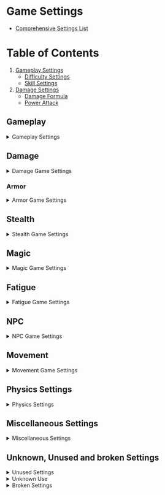# Game Settings

* [Comprehensive Settings List](https://cs.uesp.net/wiki/Comprehensive_Settings_List)

# Table of Contents

1. [Gameplay Settings](#Gameplay)
	* [Difficulty Settings](#Difficulty)
	* [Skill Settings](#Skills)
2. [Damage Settings](#Damage)
	* [Damage Formula](#Damage-Formula)
	* [Power Attack](#Power-Attack)

## Gameplay

<details>
<Summary>Gameplay Settings</Summary>

### Difficulty
	
1. fDifficultyDamageMultiplier
	* Default: 5.00
	* Description: Difficulty affects how much damage the player does in combat, and how much damage they receive. Damage of all types is affected by Difficulty. 
	* This multiplier is the maximum amount the damage the player can do when difficulty is set to Novice. It divides the amount of damage done to the player by the same value. 
	* Difficulty Settings can be made more subtle by lowering this value, and more extreme by raising it.
	* (Player will receive 1/5th normal damage and deal 5x normal damage on Novice) 
	* (Player will receive 1/3.5th normal damage and deal 3.5x normal damage on Apprentice)
	* (Player will receive 1x normal damage and deal 1x normal damage on Adept)
	* (Player will receive 3.5x normal damage and deal 1/3.5th normal damage on Apprentice)
	* (Player will receive 5x normal damage and deal 1/5th normal damage on Master.) 

2. fDifficultyDefaultValue
	* Default: 0.0
	* Description: The default difficulty value.

3. fDifficultyMaxValue
	* Default: 1.0
	* Description: The maximum difficulty value.

4. fDifficultyMinValue
	* Default: -1.0
	* Description: The minimum difficulty value.

### Skills

fSkillUseMinorMult
	* Default (RE): 0.875

</details>

## Damage

<details>
<Summary>Damage Game Settings</summary>

### Damage Formula

[Complete Damage Formula](https://en.uesp.net/wiki/Oblivion:The_Complete_Damage_Formula#Modifiable_Settings)

1. fDamageSkillBase
	* Default: 0.20
	* Description: This value is used in the formula that determines the actual damage done by a weapon. This multiplier is used to determine the damage a weapon will do if the actor has a skill of zero. There are other factors that determine the actual damage done, such as strength, fatigue and fDamageSkillMult.

2. fDamageSkillMult
	* Default: 1.50
	* Description: This value is multiplied times the actor's skill as part of the calculation used to determine how much damage a weapon does in combat. Actors with a skill of 100 would get the full multiplier and actually do more damage than the weapon is rated for by default. Other factors in determining damage done by weapons are strength, fatigue and fDamageSkillBase.

3. fDamageStrengthBase
	* Default: 0.75
	* Description: Used to calculate the damage-multiplier received from attributes. 
	* For BLUNT and BLADE weapons the actor's current Strength is used
	* For MARKSMAN the actor's current agility is used. 
	* Both are capped at 100, meaning that fortifying your strength over 100 won't result in more damage.
	* Formula: fDamageStrengthBase + Attribute/100 x fDamageStrengthMult

4. fDamageStrengthMult
	* Default: 0.50
	* Description: Used to calculate the damage-multiplier received from attributes.
	* For BLUNT and BLADE weapons the actor's current Strength is used
	* For MARKSMAN the actor's current agility is used. 
	* Both are capped at 100, meaning that fortifying your strength over 100 won't result in more damage.
	* Formula: fDamageStrengthBase + Attribute/100 x fDamageStrengthMult

5. fDamageToArmorPercentage
	* Default: 9.0
	* Description: Determines how much damage armor receives when used in combat. Might also affect how much damage it receives from the damage armor spell, needs to be tested.

6. fDamageToWeaponPercentage
	* Default: 0.06
	* Description: Determines how much damage a weapon receives when used in combat.

7. fDamageWeaponConditionBase
	* Default: 0.50
	* Description: 
	* Description: Together with fDamageWeaponConditionMult this determines the amount of damage your weapon does based on it's current health.
*Example:  Setting this value to 1 and fDamageWeaponConditionMult to 0 means that weapons will always deal the same amount of damage, regardless of health, up to the point of breaking.

8. fDamageWeaponConditionMult
	* Default: 0.50
	* Description: Together with fDamageWeaponConditionBase this determines the amount of damage your weapon does based on it's current health.
	* Example: Setting this value to 0 and fDamageWeaponConditionBase to 1 means that weapons will always deal the same amount of damage, regardless of health, up to the point of breaking.

9. fDamageWeaponMult
	* Default: 0.50
	* Description: Adjusting this value, alters all weapon damage proportionately.
	* This variable has no effect on spell damage.
	* Example: a value of 1.5 will triple the damage of all weapons, in the game. A sword with 10 damage, will become a 30 damage sword. The altered value will display correctly in the game text.

### Power attack

1. fPowerAttackDelay
	* Default: 0.3000
	* Description: The amount of time the attack button must be held before a power attack will be executed, and also affects how long a power attack takes. 


### Power Attack Maneuvers

1. fDamagePowerAttackBackBonus
	* Default: 2.50
	* Description: For each of the power attack maneuvers, there is a damage multiplier. The damage normally done is multiplied by this game setting before being applied to the target. Damage is always a floating point value, so decimals are not rounded.

2. fDamagePowerAttackForwardBonus
	* Default: 2.50
	* Description: For each of the power attack maneuvers, there is a damage multiplier. The damage normally done is multiplied by this game setting before being applied to the target. Damage is always a floating point value, so decimals are not rounded.

3. fDamagePowerAttackSideBonus
	* Default: 2.50
	* Description: For each of the power attack maneuvers, there is a damage multiplier. The damage normally done is multiplied by this game setting before being applied to the target. Damage is always a floating point value, so decimals are not rounded.

4. fDamagePowerAttackStandBonus
	* Default: 3.00
	* Description: For each of the power attack maneuvers, there is a damage multiplier. The damage normally done is multiplied by this game setting before being applied to the target. Damage is always a floating point value, so decimals are not rounded.

5. fDamagePowerAttackBonus
	* Default: 2.50
	* Description: For each of the power attack maneuvers, there is a damage multiplier. The damage normally done is multiplied by this game setting before being applied to the target. Damage is always a floating point value, so decimals are not rounded.

</details>

### Armor

<details>
<Summary>Armor Game Settings</summary>


1. fMaxArmorRating
	* Default: 85.0
	* Description: Determines the maximum amount of armor. This decimal value is used to determine the maximum armor contribution of all equipped items and effects. The default is 85.00. Since armor rating is the percentage of damage withheld from the target, the best that any combination of armor can do is remove 85% of damage done. It would be potentially dangerous to let this value get too close to 100.

	* Fractional values are retained at all times. An actor's health is a floating point value, as are the weapon damage and armor rating. All calculations are made as floats. Every piece of armor contributes it's armor value directly to this value. Every % of shield and fire/shock/frost shield also adds 1 armor. A value of 0 removes the cap entirely (no limit to armor rating).

</details>

## Stealth

<details>
<Summary>Stealth Game Settings</summary>

### Sneak Damage

1. fDamageSneakAttackMult
	* Default: 4.0
	* Description: Multiplies the base attack by this value before applying the damage to an enemy. It is activated when a player initiates an attack while in sneak mode, thus the "Sneak Attack x#" message when you perform a sneak attack on an enemy. This value is a base value for sneak attacks and is further modified by a character's sneak skill, weapon type (melee or ranged), attack direction (front, back, side, sleep), and attack type (normal or power). Each of these modifiers has its own setting.

### Sneak Mechanics

1. fDetectionTimerSetting
	* Default: 0.300
	* Description: This value represents how often in seconds an actor makes detection checks against all other actors within the max detection distance.

2. fDetectionSneakLightMod
	* Default: -5.000
	* Description: This value is added to the light level on a target during Detection calculations.

3. fDetectionNightEyeBonus
	* Default: 3.000
	* Description: Bonus multiplier to the light level on nearby actors during detection checks.

</details>

## Magic

<details>
<Summary>Magic Game Settings</summary>

### Magicka Cost

[Spell Cost](https://cs.uesp.net/wiki/Category:Spell_Cost)

1. fMagicCostScale
	* Default: 1.28
	* Description: Modifies how much spell magnitude affects Magicka cost.

2. fMagicAreaBaseCostMult
	* Default: 0.15
	* Description: Modifies how much spell Area affects Magicka cost.

3. fMagicDurMagBaseCostMult
	* Default: 0.1
	* Description: The spell's Effect Base Cost is multiplied by this value.	

4. fMagicRangeTargetCostMult
	* Default: 1.5
	* Description: If the spell is on Target, the total cost is multiplied by this.

5. fMagicCasterSkillCostBase
	* Default: 0.2
	* Description: The minimum value of skill factor.

6. fMagicCasterSkillCostMult
	* Default: 1.2
	* Description: The caster's effective skill (as a percentage) is multiplied by this value.

### Magicka Regeneration

1. fMagickaReturnBase
	* Default: 0.75
	* Description: Base value for magicka regeneration rate.
	* Formula: MagickaRegenRate = 0.01 	* (fMagickaReturnBase + fMagickaReturnMult 	* Willpower) 	* TotalMagicka

2. fMagickaReturnMult
	* Default: 0.020
	* Description: Multiplier used to calculate magicka regeneration rate.
	* Formula: MagickaRegenRate = 0.01 	* (fMagickaReturnBase + fMagickaReturnMult 	* Willpower) 	* TotalMagicka

### Enchantment

1. fMagicCEEnchantMagOffset
	* Default: 5.0
	* Description: Value added to constant enchantment magnitude.
	* Formula: Magnitude = (SoulGemNumber 	* Constant Effect Enchantment Factor 	* Base Cost) + fMagicCEEnchantMagOffset

2. fEnchantmentGoldMult
	* Default: 10.0
	* Description: Multiplier used to calculate the amount of gold to be paid for an enchantment.

3. fEnchantmentPointsMult
	* Default: 0.40
	* Description: Multiplier used to calculate the gold value added to an enchanted item. 
	* Formula: Max_Charge 	* fEnchantmentPointsMult + Cost_to_Use 	* fEnchantmentEffectPointsMult

4. fRechargeGoldMult
	* Default: 2.0
	* Description: Multiplier used to calculate the recharge cost for any enchanted item when taken to an enchanter service.
	* Formula: (Charge_Max-Charge_Current) 	* fRechargeGoldMult

### Soulgems

1. iSoulLevelValuePetty
	* Default: 150
	* Description: Charge Provided by Petty Soulgems

2. iSoulLevelValueLesser
	* Default: 300
	* Description: Charge Provided by Lesser Soulgems

3. iSoulLevelValueCommon
	* Default: 800
	* Description: Charge Provided by Common Soulgems

4. iSoulLevelValueGreater
	* Default: 1200
	* Description: Charge Provided by Greater Soulgems

5. iSoulLevelValueGrand
	* Default: 1600
	* Description: Charge Provided by Grand Soulgems

6. fEnchantPettyLimit
	* Default: 15.0
	* Description: The maximum calculated Enchantment value. I.E. the Magicka limit for a single strike on a weapon.

7. fEnchantLesserLimit
	* Default: 25.0
	* Description: The maximum calculated Enchantment value. I.E. the Magicka limit for a single strike on a weapon.

8. fEnchantCommonLimit
	* Default: 40.0
	* Description: The maximum calculated Enchantment value. I.E. the Magicka limit for a single strike on a weapon.

9. fEnchantGreaterLimit
	* Default: 60.0
	* Description: The maximum calculated Enchantment value. I.E. the Magicka limit for a single strike on a weapon.

10. fEnchantGrandLimit
	* Default: 85.0
	* Description: The maximum calculated Enchantment value. I.E. the Magicka limit for a single strike on a weapon.


### Alchemy

1. fPotionMortPestleMult
	* Default: 0.25
	* Description: Multipler used to calculate the Magnitude of Player made potions.

2. fPotionT1MagMult
	* Default: 2.5
	* Description: Multiplier used to calculate the Magnitude and Duration of any type 1 effects on all player made potions. Type 1 effects are those with both magnitude and duration (e.g. Damage Magicka). With other default game settings, increasing it will increase the strength and decrease the duration of the effect, and decreasing it will decrease the strength and increase duration.

3. fPotionGoldValueMult
	* Default: 0.45
	* Description: Multiplier used to caluclate the amount of gold Player made potions are worth. 

4. fPotionT1AleDurMult
	* Default: -0.0200
	* Description: Multiplier used to calculate the Duration of hostile type 1 effects on player made potions made with an Alembic. Type 1 effects are those with both magnitude and duration (e.g. Damage Magicka). Increasing it will decrease the strength of the effect, and decreasing it will increase the strength.

5. fPotionT1AleMagMult
	* Default: -0.0200
	* Description: Multiplier used to calculate the Duration of hostile type 1 effects on player made potions made with an Alembic. Type 1 effects are those with both magnitude and duration (e.g. Damage Magicka). Increasing it will decrease the strength of the effect, and decreasing it will increase the strength.

6. fPotionT1CalDurMult
	* Default: 0.0100
	* Description: This Setting has no effect on potion strength.

7. fPotionT1CalMagMult
	* Default: 0.0035
	* Description: Multiplier used to calculate the Magnitude and Duration of any type 1 effects on player made potions made with a Calcinator. Type 1 effects are those with both magnitude and duration (e.g. Damage Magicka). Increasing it will increase the strength of the potion, and decreasing it will decrease the strength.

8. fPotionT1RetDurMult
	* Default: 0.0100
	* Description: Multiplier used to calculate the Duration of beneficial type 1 effects on player made potions made with a Retort. Type 1 effects are those with both magnitude and duration (e.g. Restore Magicka). Increasing it will increase the strength of the effect, and decreasing it will decrease the strength.

9. fPotionT1RetMagMult
	* Default: 0.0050
	* Description: Multiplier used to calculate the Magnitude of beneficial type 1 effects on player made potions made with a Retort. Type 1 effects are those with both magnitude and duration (e.g. Restore Magicka). Increasing it will increase the strength of the effect, and decreasing it will decrease the strength.

10. fPotionT2AleDurMult
	* Default: -0.0200
	* Description: Multiplier used to calculate the Duration of hostile type 2 effects on player made potions made with an Alembic. Type 2 effects are those with no magnitude (e.g. Silence). Increasing it will decrease the strength of the effect, and decreasing it will increase the strength.

11. fPotionT2CalDurMult
	* Default: 0.0025
	* Description: Multiplier used to calculate the Duration of any type 2 effect on player made potions made with a Calcinator. Type 2 effects are those with no magnitude (e.g. Silence). Increasing it will increase the strength of the potion, and decreasing it will decrease the strength.

12. fPotionT2RetDurMult
	* Default: 0.0100
	* Description: Multiplier used to calculate the Duration of beneficial type 2 effects on player made potions made with a Retort. Type 2 effects are those with no magnitude (e.g. Silence). Increasing it will increase the strength of the effect, and decreasing it will decrease the strength.

13. fPotionT3AleMagMult
	* Default: -0.0200
	* Description: There are no such effects in Vanilla Oblivion. Multiplier used to calculate the Magnitude of hostile type 3 effects on player made potions (but not a poison) made with an Alembic. Type 3 effects are those with no duration. Increasing it will decrease the strength of the effect, and decreasing it will increase the strength.

14. fPotionT3CalMagMult
	* Default: 0.0030
	* Description: Multipler used to calculate the Magnitude of any type 3 effect on player made potions made with a Calcinator. Type 3 effects are those with no duration (e.g. Dispel). Increasing it will increase the strength of the potion, and decreasing it will decrease the strength.

15. fPotionT3RetMagMult
	* Default: 0.0050
	* Description: Multiplier used to calculate the Magnitude of beneficial type 3 effects on player made potions made with a Retort. Type 3 effects are those with no duration (e.g. Dispel). Increasing it will increase the strength of the effect, and decreasing it will decrease the strength.

iMagicMaxPotionsJourneyman
	* Default (RE): 6

iMagicMaxPotionsExpert
	* Default (RE): 6

iMagicMaxPotionsMaster
	* Default (RE): 10



### Magic Etc.

#### Spell level

1. fMagicSpellLevelApprenticeMin
	* Default: 25.5
	* Description: These values are the base spell costs that separate spells into mastery tiers. Any spell whose base cost is greater than a particular threshold yet below the next threshold is considered to be of a particular tier.

2. fMagicSpellLevelJourneymanMin
	* Default: 62.5
	* Description: These values are the base spell costs that separate spells into mastery tiers. Any spell whose base cost is greater than a particular threshold yet below the next threshold is considered to be of a particular tier.

3. fMagicSpellLevelExpertMin
	* Default: 149.5
	* Description: These values are the base spell costs that separate spells into mastery tiers. Any spell whose base cost is greater than a particular threshold yet below the next threshold is considered to be of a particular tier.

4. fMagicSpellLevelMasterMin
	* Default: 399.5
	* Description: These values are the base spell costs that separate spells into mastery tiers. Any spell whose base cost is greater than a particular threshold yet below the next threshold is considered to be of a particular tier.

#### Disease

1. fMagicDiseaseTransferBase
	* Default: 0.0
	* Description: The base chance that an actor will contract a disease when struck by an infected attacker. Increasing this value allows actors with 100% disease resistance to contract diseases; decreasing it gives 100% protection against disease to actors with less than 100 disease resistance.

2. fMagicDiseaseTransferMult
	* Default: 0.250
	* Description: This value is multiplied by an actor's Resist Disease attribute to determine the chance that the actor will contract a disease when struck by an infected attacker.

3. fMagicSunDamageSunHiddenScale
	* Default: 0.20
	* Description: Modifer used in the calculation of taking damage from the sun. This setting reduces damage to the character should the direct rays of sun be hidden behind terrain or clouds.

4. fMagicSunDamageWaterScale
	* Default: 0.20
	* Description: Used in the calculation for taking damage from the sun. This setting will reduce sun damage for being submerged under water.


#### Magic Lights

1. fMagicLightForwardOffset
	* Default: 22.0
	* Description: When casting a light spell, this is the distance in front of the player that the center of the light will be placed.

2. fMagicLightHeightOffset
	* Default: -96.0
	* Description: When casting a light spell, this is the height distance above the player that the center of the light will be placed.

3. fMagicNightEyeAmbient
	* Default: 0.75
	* Description: Affects Magic Night-Eye brightness. Higher value means brighter view.

#### Uncategorized

1. fMagicFatigueDrainBase
	* Default: 1.0
	* Description: Used with fMagicFatigueDrainMult to determine the effect of fatigue on spell effectiveness. By default, fatigue has no effect on spellcasting.
	* Formula: spell effectiveness penalty = 1 - fMagicFatigueDrainBase - fMagicFatigueDrainMult x (fatigue / maximum fatigue)

2. fMagicFatigueDrainMult
	* Default: 0.0
	* Description: Used with fMagicFatigueDrainBase to determine the effect of fatigue on spell effectiveness. By default, fatigue has no effect on spellcasting.
	* Formula: spell effectiveness penalty = 1 - fMagicFatigueDrainBase - fMagicFatigueDrainMult x (fatigue / maximum fatigue)

3. fMagicLevelMagnitudeMult
	* Default: 0.250
	* Description: Multiplier for level-based magic effects like Turn Undead, Frenzy, Calm, Command etc. This is the reason why you can't create any spells with a level-magnitude over 25. The maximum magnitude of any spell that is created by spellmaking is limited to 100. This multiplier will turn 100 into 25. Change the value to 1 to allow the creation of level-based spell to effect target's up to level 100. Changing it will alter every existing spell/enchantment.

4. fMagicUnitsPerFoot
	* Default: 22.0
	* Description: Oblivion uses a coordinate system with 'units' as the base form of measurement. When calculating areas of effect, Oblivion uses fMagicUnitsPerFoot to convert the 'feet' attribute of the area of effect into the equivalent units. The default value is 22.0000.

</details>

## Fatigue

<details>
<summary>Fatigue Game Settings</Summary>

[Fatigue Game Settings](https://cs.uesp.net/wiki/Fatigue_Game_Settings)

1. fFatigueBase
	* Default: 1.0
	* Description: Base impact of low fatigue

2. fFatigueMult
	* Default: 0.5
	* Description: Multiplier for impact of low fatigue

3. fFatigueReturnBase
	* Default: 10.0
	* Description: Base fatigue regenerated per second

4. fFatigueReturnMult
	* Default: 0.0
	* Description: Fatigue regenerated per second endurance multiplier

5. fFatigueRunBase
	* Default: 8.0
	* Description: Fatigue burned per second when running

6. fFatigueRunMult
	* Default: 0.0
	* Description: Fatigue burned per second when running encumberance multiplier

7. fFatigueJumpBase
	* Default (OG): 30.0
	* Default (RE): 14.0
	* Description: Fatigue burned by jumping

8. fFatigueJumpMult
	* Default: 0.0
	* Description: Fatigue burned by jumping encumberance multiplier

9. fFatigueCastBase
	* Default: 1.0
	* Description: Fatigue burned by spell casting

10. fFatigueCastMult
	* Default: 0.0
	* Description: Fatigue burned by spell casting multiplier, depended on the magic cost for the spell.

11. fFatigueAttackWeaponBase
	* Default: 7.0
	* Description: Fatigue burned by attack

12. fFatigueAttackWeaponMult
	* Default: 0.1
	* Description: Fatigue burned by attack weapon weight multiplier

13. fFatigueBlockBase
	* Default: 0.0
	* Description: Fatigue burned by block base

14. fFatigueBlockMult
	* Default: 1.0
	* Description: Fatigue burned by block skill/100 multiplier

15. fFatigueBlockSkillBase
	* Default: 20.0
	* Description: Fatigue burned by block base

16. fFatigueBlockSkillMult
	* Default: 0.0
	* Description: Fatigue burned by block skill multiplier

17. fPowerAttackFatiguePenalty
	* Default: 5.0
	* Description: Fatigue burned by a power attack multiplier

18. fMarksmanFatigueBurnPerSecond
	* Default: 15.0
	* Description: Fatigue burned per second when bow drawn by novice marksman

19. fMarksmanFatigueBurnPerShot
	* Default: 5.0
	* Description: Fatigue burned per shot (by novice marksman???)

20. iMarksmanFatigueBurnPerSecondSkill
	* Default: 20
	* Description: Unknown. Does not define max skill below which fMarksmanFatigueBurnPerSecond takes affect.

21. fPerkJumpFatigueExpertMult
	* Default: 0.5
	* Description: Acrobatics Perk multiplier for fatigue burn when jumping

22. fPerkAthleticsNoviceFatigueMult
	* Default: 1.0000
	* Description: Applies when actor's Athletics skill is less than iSkillApprenticeMin.

23. fPerkAthleticsApprenticeFatigueMult
	* Default: 0.7500
	* Description: Applies when actor's Athletics skill ranges from iSkillApprenticeMin to iSkillJourneymanMin.

24. fPerkAthleticsJourneymanFatigueMult
	* Default: 0.5000
	* Description: Applies when actor's Athletics skill ranges from iSkillJourneymanMin to iSkillExpertMin.

25. fPerkAthleticsExpertFatigueMult
	* Default: 0.2500
	* Description: Applies when actor's Athletics skill ranges from iSkillExpertMin to iSkillMasterMin.

26. fPerkAthleticsMasterFatigueMult
	* Default: 0.0000
	* Description: Applies when actor's Athletics skill is greater than or equal to iSkillMasterMin.

</details>

## NPC

<details>

<Summary>NPC Game Settings</Summary>

1. fEnemyHealthBarTimer
	* Default: 2.5
	* Description: This is a measure of the amount of time in seconds that the health bar of an enemy displays after the cursor moves away.

2. fEssentialDeathTime
	* Default: 10.0
	* Description: The time that an NPC marked essential will remain unconscious before getting back up.

3. fEssentialHealthPercentReGain
	* Default: 0.30
	* Description: The percent of maximum health an essential NPC will have remaining upon recovery.

4. fMinDistanceUseHorse
	* Default: 10000.00
	* Description: When told to go to a point farther away than this distance, an NPC will use a horse if one is available. Any point closer than this distance, and they will simply walk.

5. fFleeDistanceExterior
	* Default: 2000.00
	* Description: Controls how far away an actor (NPC, creature) will run when it flees. Once the actor reaches this distance it will stop fleeing and, usually, just stand there. If you close the distance the actor will continue to flee to this maximum distance.

6. fFleeDistanceInterior
	* Default: 300.00
	* Description: Controls how far away an actor (NPC, creature) will run when it flees. Once the actor reaches this distance it will stop fleeing and, usually, just stand there. If you close the distance the actor will continue to flee to this maximum distance.

7. fDistanceExteriorReactCombat
	* Default: 600.00
	* Description: The distance at which a hostile actor (NPC, creature) will attack, assuming the actor has detected the player.

8. fDistanceInteriorReactCombat
	* Default: 300.00
	* Description: The distance at which a hostile actor (NPC, creature) will attack, assuming the actor has detected the player.


### Ranged Combat

1. fArrowOptimalDistance
	* Default: 1000.0
	* Description: Preferred distance for firing this projectile type.Make sure it's always smaller than fMagicArrowOptimalDistance!	

2. fArrowMaxDistance
	* Default: 2000.00
	* Description: Maximum distance for firing this projectile type. Make sure it's always larger than fMagicArrowOptimalDistance!		

3. fMagicBallOptimalDistance
	* Default: 1000.0
	* Description: Preferred distance for firing this projectile type.Make sure it's always smaller than fMagicBallOptimalDistance!	

4. fMagicBallMaximumDistance
	* Default: 2000.00
	* Description: Maximum distance for firing this projectile type. Make sure it's always larger than fMagicBallOptimalDistance!	

5. fMagicBoltOptimalDistance
	* Default: 1000.0
	* Description: Preferred distance for firing this projectile type. Make sure it's always smaller than fMagicBoltOptimalDistance!	

6. fMagicBoltMaximumDistance
	* Default: 2000.00
	* Description: Maximum distance for firing this projectile type. Make sure it's always larger than fMagicBoltOptimalDistance!

7. fMagicFogOptimalDistance
	* Default: 1000.0
	* Description: Preferred distance for firing this projectile type. Make sure it's always smaller than fMagicFogOptimalDistance!	

8. fMagicFogMaximumDistance
	* Default: 2000.00
	* Description: Maximum distance for firing this projectile type. Make sure it's always larger than fMagicFogOptimalDistance!

9. fMagicSprayOptimalDistance
	* Default: 500.0
	* Description: Preferred distance for firing this projectile type. Make sure it's always smaller than fMagicSprayOptimalDistance!	

10. fMagicSprayMaximumDistance
	* Default: 1000.00
	* Description: Maximum distance for firing this projectile type. Make sure it's always larger than fMagicSprayOptimalDistance!

11. fMagicProjectileBaseSpeed
	* Default: 1000.00
	* Description: This is the base speed that spell projectile (ball form) will travel.

12. fMagicProjectileMaxDistance
	* Default: 10000.00
	* Description: Maximum distance that the spell projectiles will travel if they do not make contact with a surface or object.

</details>

## Movement

<details>

<Summary>Movement Game Settings</Summary>

1. fMoveCharWalkMin
	* Default: 90.0
	* Description: Minimum base walking speed

2. fMoveCharWalkMax
	* Default: 130.0
	* Description: Maximum base walking speed

3. fMoveCreatureWalkMin
	* Default: 5.0
	* Description: Minimum base walking speed for creatures

4. fMoveCreatureWalkMax
	* Default: 300.0
	* Description: Maximum base walking speed for creatures

5. fMoveEncumEffect
	* Default: 0.4
	* Description: Worn armor/weapons encuberence affect with weapon ready

6. fMoveEncumEffectNoWea
	* Default: 0.3
	* Description: Worn armor/weapons encuberence affect without weapon ready

7. fMoveWeightMin
	* Default: 0.0
	* Description: Movement encumberance minimum worn weight

8. fMoveWeightMax
	* Default: 150.0
	* Description: Movement encumberance maximum worn weight

9. fMoveNoWeaponMult
	* Default: 1.1
	* Description: Speed multiplier without weapon ready

10. fMoveRunMult
	* Default: 3.0
	* Description: Speed multiplier for being in run mode

11. fMoveRunAthleticsMult
	* Default: 1.0
	* Description: Speed multiplier for athletics when in run mode

12. fMoveSneakMult
	* Default: 0.6
	* Description: Speed multiplier for being in sneak mode

13. fPerkHeavyArmorExpertSpeedMult
	* Default: 0.5
	* Description: Perk worn heavy armor weight multiplier??? (Initial value of 0.5 reduces worn armor weight by half)

14. fPerkHeavyArmorMasterSpeedMult
	* Default: 0.0
	* Description: Perk worn heavy armor weight multiplier, replacing above??? (Initial value of 0 reduces worn armor weight to 0)

15. fPerkHeavyArmorSinkGravityMult
	* Default: 15.0
	* Description: Unknown impact perk

16. fPerkLightArmorExpertSpeedMult
	* Default: 0.0
	* Description: Perk worn light armor weight multiplier??? (Initial value of 0 reduces worn armor weight to 0)

17. fArmorWeightLightMaxMod
	* Default: 0.6
	* Description: Unknown impact setting

18. fMoveSwimWalkBase
	* Default: 0.5
	* Description: Unknown impact setting

19. fMoveSwimWalkAthleticsMult
	* Default: 0.02
	* Description: Unknown impact setting

20. fMoveSwimRunBase
	* Default: 0.5
	* Description: Unknown impact setting

21. fMoveSwimRunAthleticsMult
	* Default: 0.1
	* Description: Unknown impact setting

22. fSubmergedMaxSpeed
	* Default: 2.0
	* Description: Unknown impact setting

23. fMoveMinFlySpeed
	* Default: 5.0
	* Description: Minimum flying speed

24. fMoveMaxFlySpeed
	* Default: 300.0
	* Description: Maximum flying speed

</details>

## Physics Settings

<details>

<summary>Physics Settings</summary>

### Death Force

1. fDeathForceForceMin
	* Default: 35.0
	* Description: This, along with fDeathForceForceMax, determines how much force is allowed when someone dies.

2. fDeathForceForceMax
	* Default: 85.0
	* Description: This, along with fDeathForceForceMin, determines how much force is allowed when someone dies.

### Explosion Force

1. fMagicExplosionPowerMax
	* Default: 100.00
	* Description: This value has to do with the maximum "kick" an explosion of magic uses. This is how far an actor of any type will be moved by magic. This seems to only affect actors that are dead or paralyzed. This also seems to affect movable in-game items, however they accelerate at a much greater distance and speed, so weight must be a factor too. This value is used as a maximum upper end if the game calculates a higher value. (My value is 128.000 which seems to be more than sufficient.)

2. fMagicExplosionPowerMin
	* Default: 0.0
	* Description: Like fMagicExplosionPowerMax, this value seems to deal with the minimum force applied to an actor with magic. The game will use this absolute minimum if a calculated value falls below this range.

3. fMagicExplosionPowerMult
	* Default: 0.40
	* Description: This setting is likely part of a formula the game uses to determine what "kick" a magic bolt or explosion has. The formula appears to be based on: The damage the spell does, the area of the spell, this value, and the weight of the object. This only seems to work when the target is paralyzed, dead, or a moveable object.

</details>

## Miscellaneous Settings

<details>

<summary>Miscellaneous Settings</summary>

1. fRemoveExcessiveDeadTime
	* Default: 10.0
	* Description: The amount of time between checks to iRemoveExcessDeadCount. Used to remove excess corpses during periods of heavy combat between many actors, to increase performance.

2. iRemoveExcessDeadCount
	* Default: 15
	* Description: The maximum number of dead bodies allowed in the loaded area before they fade out (dissapear).

3. fRemoveExcessiveComplexDeadTime
	* Default: 2.5
	* Description: The amount of time between checks to iRemoveExcessDeadComplexCount when SetSceneIsComplex is used. Used to remove excess corpses during periods of heavy combat between many actors, to increase performance.

4. iRemoveExcessDeadComplexCount
	* Default: 3
	* Description: The maximum number of dead bodies allowed in the loaded area before they fade out (dissapear) if the SetSceneIsComplex scripting function is used.


</details>

## Unknown, Unused and broken Settings

<details>

<summary>Unused Settings</summary>

1. fDemandMult
2. fDemandBase


</details>

<details>

<summary>Unknown Use</summary>

3. fEnchantmentEffectPointsMult
	* Default: 0.40
	* Description: ?

4. fMagicEnchantmentChargeBase
	* Default: 0.0
	* Description:  ?

5. fMagicEnchantmentChargeMult
	* Default: 1.0
	* Description: ?

6. fMagicEnchantmentDrainBase
	* Default: 0.0
	* Description: ?

7. fMagicEnchantmentDrainMult
	* Default: 0.25
	* Description: ?

8. fMagicDefaultCEEnchantFactor
	* Default: 1.0
	* Description: ?

9. fMagicDefaultCEBarterFactor
	* Default: 1.0
	* Description: ?

Unknown Sun Damage Settings

fMagicSunDamageBaseDamage
fMagicSunDamageMinWeather
fMagicSunDamagePainInitialDelay
fMagicSunDamagePainTimer
fMagicSunDamageScreenGlowMult
fMagicSunDamageScreenGlowRateDown
fMagicSunDamageScreenGlowRateUp

</details>


<details>

<summary>Broken Settings</summary>

1. fDefaultNoticeTextDisplayTime
	* Description: Presumably should set the default time for which a message is displayed on screen, but apparently does not work. This at least is consistent with DisplaySeconds argument for message, which also does not work.


</details>